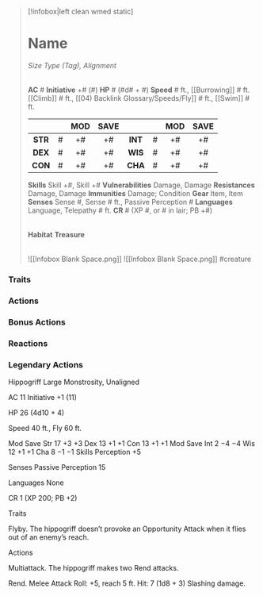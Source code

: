 > [!infobox|left clean wmed static]
> # Name
> *Size Type (Tag), Alignment*
> 
> | |
> | - |
> **AC** # **Initiative** +# (#)
> **HP** # (#d# + #)
> **Speed** # ft., [[Burrowing]] # ft. [[Climb]] # ft., [[04) Backlink Glossary/Speeds/Fly]] # ft., [[Swim]] # ft.
> 
> | | | MOD | SAVE | | | MOD | SAVE |
> | :-: | :-: | :-: | :-: | :-: | :-: | :-: | :-: |
> | **STR** | # | +# | +# | **INT** | # | +# | +# | 
> | **DEX** | # | +# | +# | **WIS** | # | +# | +# |
> | **CON** | # | +# | +# | **CHA** | # | +# | +# |
> **Skills** Skill +#, Skill +#
> **Vulnerabilities** Damage, Damage
> **Resistances** Damage, Damage
> **Immunities** Damage; Condition
> **Gear** Item, Item
> **Senses** Sense #, Sense # ft., Passive Perception #
> **Languages** Language, Telepathy # ft.
> **CR** # (XP #, or # in lair; PB +#)
>
> | |
> | - |
> **Habitat**
> **Treasure**
> 
> | |
> | - |
> ![[Infobox Blank Space.png]]
> ![[Infobox Blank Space.png]]
> #creature 


### Traits
### Actions
### Bonus Actions
### Reactions
### Legendary Actions
Hippogriff
Large Monstrosity, Unaligned

AC 11 Initiative +1 (11)

HP 26 (4d10 + 4)

Speed 40 ft., Fly 60 ft.

Mod	Save
Str	17	+3	+3
Dex	13	+1	+1
Con	13	+1	+1
Mod	Save
Int	2	−4	−4
Wis	12	+1	+1
Cha	8	−1	−1
Skills Perception +5

Senses Passive Perception 15

Languages None

CR 1 (XP 200; PB +2)

Traits

Flyby. The hippogriff doesn’t provoke an Opportunity Attack when it flies out of an enemy’s reach.

Actions

Multiattack. The hippogriff makes two Rend attacks.

Rend. Melee Attack Roll: +5, reach 5 ft. Hit: 7 (1d8 + 3) Slashing damage.